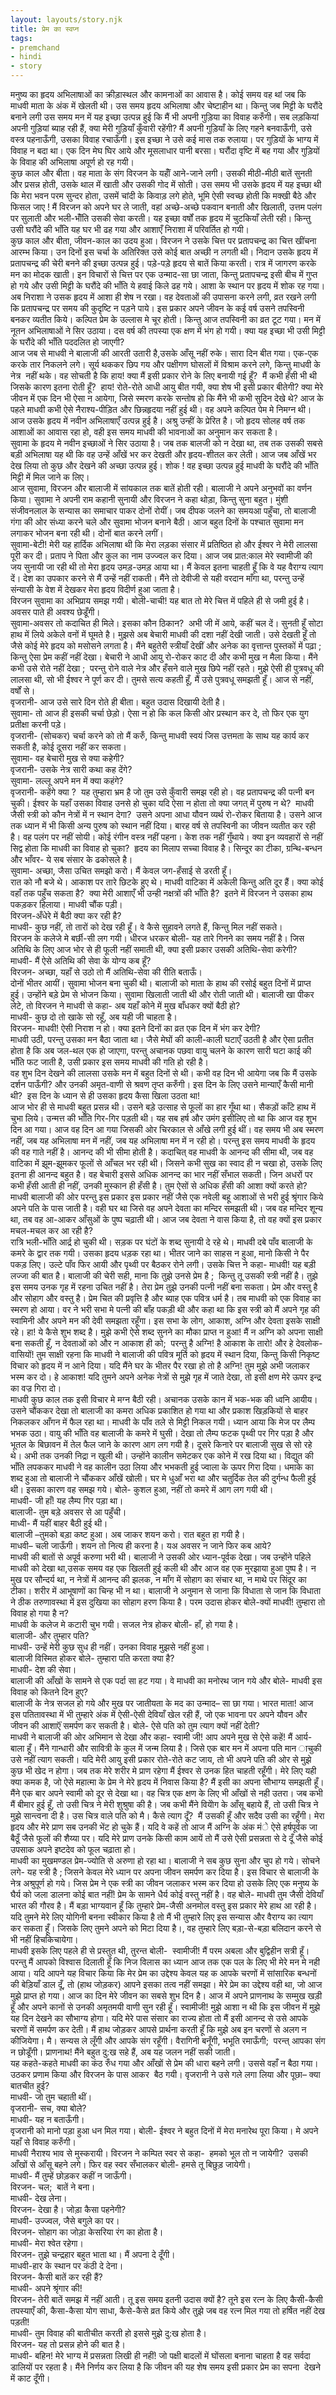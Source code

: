 ```yaml
---  
layout: layouts/story.njk  
title: प्रेम का स्वप्न  
tags:  
- premchand  
- hindi  
- story  
---  
```

    
मनुष्य का हृदय अभिलाषाओं का क्रीड़ास्थल और कामनाओं का आवास है। कोई समय वह थां जब कि माधवी माता के अंक में खेलती थी। उस समय हृदय अभिलाषा और चेष्टाहीन था। किन्तु जब मिट्टी के घरौंदे बनाने लगी उस समय मन में यह इच्छा उत्पन्न हुई कि मैं भी अपनी गुड़िया का विवाह करुँगी। सब लड़कियां अपनी गुड़ियां ब्याह रही हैं, क्या मेरी गुड़ियाँ कुँवारी रहेंगी? मैं अपनी गुड़ियाँ के लिए गहने बनवाऊँगी, उसे वस्त्र पहनाऊँगी, उसका विवाह रचाऊँगी। इस इच्छा ने उसे कई मास तक रुलाया। पर गुड़ियों के भाग्य में विवाह न बदा था। एक दिन मेघ घिर आये और मूसलाधार पानी बरसा। घरौंदा वृष्टि में बह गया और गुड़ियों के विवाह की अभिलाषा अपूर्ण हो रह गयी।  
कुछ काल और बीता। वह माता के संग विरजन के यहॉँ आने-जाने लगी। उसकी मीठी-मीठी बातें सुनती और प्रसन्न होती, उसके थाल में खाती और उसकी गोद में सोती। उस समय भी उसके हृदय में यह इच्छा थी कि मेरा भवन परम सुन्दर होता, उसमें चांदी के किवाड़ लगे होते, भूमि ऐसी स्वच्छ होती कि मक्खी बैठे और फिसल जाए ! मैं विरजन को अपने घर ले जाती, वहां अच्छे-अच्छे पकवान बनाती और खिलाती, उत्तम पलंग पर सुलाती और भली-भॉँति उसकी सेवा करती। यह इच्छा वर्षों तक हृदय में चुटकियाँ लेती रही। किन्तु उसी घरौंदे की भाँति यह घर भी ढह गया और आशाएँ निराशा में परिवर्तित हो गयी।  
कुछ काल और बीता, जीवन-काल का उदय हुआ। विरजन ने उसके चित्त पर प्रतापचन्द्र का चित्त खींचना आरम्भ किया। उन दिनों इस चर्चा के अतिरिक्त उसे कोई बात अच्छी न लगती थी। निदान उसके हृदय में प्रतापचन्द्र की चेरी बनने की इच्छा उत्पन्न हुई। पड़े-पड़े हृदय से बातें किया करती। रात्र में जागरण करके मन का मोदक खाती। इन विचारों से चित्त पर एक उन्माद-सा छा जाता, किन्तु प्रतापचन्द्र इसी बीच में गुप्त हो गये और उसी मिट्टी के घरौंदे की भाँति ये हवाई किले ढह गये। आशा के स्थान पर हृदय में शोक रह गया।  
अब निराशा ने उसक हृदय में आशा ही शेष न रखा। वह देवताओं की उपासना करने लगी, व्रत रखने लगी कि प्रतापचन्द्र पर समय की कुदृष्टि न पड़ने पाये। इस प्रकार अपने जीवन के कई वर्ष उसने तपस्विनी बनकर व्यतीत किये। कल्पित प्रेम के उल्लास मे चूर होती। किन्तु आज तपस्विनी का व्रत टूट गया। मन में नूतन अभिलाषाओं ने सिर उठाया। दस वर्ष की तपस्या एक क्षण में भंग हो गयी। क्या यह इच्छा भी उसी मिट्टी के घरौंदे की भाँति पददलित हो जाएगी?  
आज जब से माधवी ने बालाजी की आरती उतारी है,उसके आँसू नहीं रुके। सारा दिन बीत गया। एक-एक करके तार निकलने लगे। सूर्य थककर छिप गय और पक्षीगण घोसलों में विश्राम करने लगे, किन्तु माधवी के नेत्र  नहीं थके। वह सोचती है कि हाय! क्या मैं इसी प्रकार रोने के लिए बनायी गई हूँ?  मैं कभी हँसी भी थी जिसके कारण इतना रोती हूँ?  हाय! रोते-रोते आधी आयु बीत गयी, क्या शेष भी इसी प्रकार बीतेगी? क्या मेरे जीवन में एक दिन भी ऐसा न आयेगा, जिसे स्मरण करके सन्तोष हो कि मैंने भी कभी सुदिन देखे थे? आज के पहले माधवी कभी ऐसे नैराश्य-पीड़ित और छिन्नहृदया नहीं हुई थी। वह अपने कल्पित पेम मे निमग्न थी। आज उसके हृदय में नवीन अभिलाषाएँ उत्पन्न हुई है। अश्रु उन्हीं के प्रेरित है। जो हृदय सोलह वर्ष तक आशाओं का आवास रहा हो, वही इस समय माधवी की भावनाओं का अनुमान कर सकता है।  
सुवामा के हृदय मे नवीन इच्छाओं ने सिर उठाया है। जब तक बालजी को न देखा था, तब तक उसकी सबसे बड़ी अभिलाषा यह थी कि वह उन्हें आँखें भर कर देखती और हृदय-शीतल कर लेती। आज जब आँखें भर देख लिया तो कुछ और देखने की अच्छा उत्पन्न हुई। शोक ! वह इच्छा उत्पन्न हुई माधवी के घरौंदे की भाँति मिट्टी में मिल जाने क लिए।  
आज सुवामा, विरजन और बालाजी में सांयकाल तक बातें होती रही। बालाजी ने अपने अनुभवों का वर्णन किया। सुवामा ने अपनी राम कहानी सुनायी और विरजन ने कहा थोड़ा, किन्तु सुना बहुत। मुंशी संजीवनलाल के सन्यास का समाचार पाकर दोनों रोयीं। जब दीपक जलने का समयआ पहुँचा, तो बालाजी गंगा की ओर संध्या करने चले और सुवामा भोजन बनाने बैठी। आज बहुत दिनों के पश्चात सुवामा मन लगाकर भोजन बना रही थी। दोनों बात करने लगीं।  
सुवामा-बेटी! मेरी यह हार्दिक अभिलाषा थी कि मेरा लड़का संसार में प्रतिष्ठित हो और ईश्वर ने मेरी लालसा पूरी कर दी। प्रताप ने पिता और कुल का नाम उज्ज्वल कर दिया। आज जब प्रात:काल मेरे स्वामीजी की जय सुनायी जा रही थी तो मेरा हृदय उमड़-उमड़ आया था। मैं केवल इतना चाहती हूँ कि वे यह वैराग्य त्याग दें। देश का उपकार करने से मैं उन्हें नहीं राकती। मैंने तो देवीजी से यही वरदान माँगा था, परन्तु उन्हें संन्यासी के वेश में देखकर मेरा हृदय विदीर्ण हुआ जाता है।  
विरजन सुवामा का अभिप्राय समझ गयी। बोली-चाची! यह बात तो मेरे चित्त में पहिले ही से जमी हुई है। अवसर पाते ही अवश्य छेडूँगी।  
सुवामा-अवसर तो कदाचित ही मिले। इसका कौन ठिकान?  अभी जी में आये, कहीं चल दें। सुनती हूँ सोटा हाथ में लिये अकेले वनों में घूमते है। मुझसे अब बेचारी माधवी की दशा नहीं देखी जाती। उसे देखती हूँ तो जैसे कोई मेरे हृदय को मसोसने लगता है। मैंने बहुतेरी स्त्रीयाँ देखीं और अनेक का वृत्तान्त पुस्तकों में पढ़ा ; किन्तु ऐसा प्रेम कहीं नहीं देखा। बेचारी ने आधी आयु रो-रोकर काट दी और कभी मुख न मैला किया। मैंने कभी उसे रोते नहीं देखा ;  परन्तु रोने वाले नेत्र और हँसने वाले मुख छिपे नहीं रहते। मुझे ऐसी ही पुत्रवधू की लालसा थी, सो भी ईश्वर ने पूर्ण कर दी। तुमसे सत्य कहती हूँ, मैं उसे पुत्रवधू समझती हूँ। आज से नहीं, वर्षों से।  
वृजरानी- आज उसे सारे दिन रोते ही बीता। बहुत उदास दिखायी देती है।  
सुवामा- तो आज ही इसकी चर्चा छेड़ो। ऐसा न हो कि कल किसी ओर प्रस्थान कर दे, तो फिर एक युग प्रतीक्षा करनी पड़े।  
वृजरानी- (सोचकर) चर्चा करने को तो मैं करुँ, किन्तु माधवी स्वयं जिस उत्तमता के साथ यह कार्य कर सकती है, कोई दूसरा नहीं कर सकता।  
सुवामा- वह बेचारी मुख से क्या कहेगी?  
वृजरानी- उसके नेत्र सारी कथा कह देंगे?  
सुवामा- लल्लू अपने मन में क्या कहंगे?  
वृजरानी- कहेंगे क्या ?  यह तुम्हारा भ्रम है जो तुम उसे कुँवारी समझ रही हो। वह प्रतापचन्द्र की पत्नी बन चुकी। ईश्वर के यहाँ उसका विवाह उनसे हो चुका यदि ऐसा न होता तो क्या जगत् में पुरुष न थे?  माधवी जैसी स्त्री को कौन नेत्रों में न स्थान देगा?  उसने अपना आधा यौवन व्यर्थ रो-रोकर बिताया है। उसने आज तक ध्यान में भी किसी अन्य पुरुष को स्थान नहीं दिया। बारह वर्ष से तपस्विनी का जीवन व्यतीत कर रही है। वह पलंग पर नहीं सोयी। कोई रंगीन वस्त्र नहीं पहना। केश तक नहीं गुँथाये। क्या इन व्यवहारों से नहीं सिद्व होता कि माधवी का विवाह हो चुका?  हृदय का मिलाप सच्चा विवाह है। सिन्दूर का टीका, ग्रन्थि-बन्धन और भाँवर- ये सब संसार के ढकोसले है।  
सुवामा- अच्छा, जैसा उचित समझो करो। मैं केवल जग-हँसाई से डरती हूँ।  
रात को नौ बजे थे। आकाश पर तारे छिटके हुए थे। माधवी वाटिका में अकेली किन्तु अति दूर हैं। क्या कोई वहाँ तक पहुँच सकता है?  क्या मेरी आशाएँ भी उन्ही नक्षत्रों की भाँति है?  इतने में विरजन ने उसका हाथ पकड़कर हिलाया। माधवी चौंक पड़ी।  
विरजन-अँधेरे में बैठी क्या कर रही है?  
माधवी- कुछ नहीं, तो तारों को देख रही हूँ। वे कैसे सुहावने लगते हैं, किन्तु मिल नहीं सकते।  
विरजन के कलेजे मे बर्छी-सी लग गयी। धीरज धरकर बोली- यह तारे गिनने का समय नहीं है। जिस अतिथि के लिए आज भोर से ही फूली नहीं समाती थी, क्या इसी प्रकार उसकी अतिथि-सेवा करेगी?  
माधवी- मैं ऐसे अतिथि की सेवा के योग्य कब हूँ?  
विरजन- अच्छा, यहाँ से उठो तो मैं अतिथि-सेवा की रीति बताऊँ।  
दोनों भीतर आयीं। सुवामा भोजन बना चुकी थी। बालाजी को माता के हाथ की रसोई बहुत दिनों में प्राप्त हुई। उन्होंने बड़े प्रेम से भोजन किया। सुवामा खिलाती जाती थी और रोती जाती थी। बालाजी खा पीकर लेटे, तो विरजन ने माधवी से कहा- अब यहाँ कोने में मुख बाँधकर क्यों बैठी हो?  
माधवी- कुछ दो तो खाके सो रहूँ, अब यही जी चाहता है।  
विरजन- माधवी! ऐसी निराश न हो। क्या इतने दिनों का व्रत एक दिन में भंग कर देगी?  
माधवी उठी, परन्तु उसका मन बैठा जाता था। जैसे मेघों की काली-काली घटाएँ उठती है और ऐसा प्रतीत होता है कि अब जल-थल एक हो जाएगा, परन्तु अचानक पछवा वायु चलने के कारण सारी घटा काई की भाँति फट जाती है, उसी प्रकार इस समय माधवी की गति हो रही है।  
वह शुभ दिन देखने की लालसा उसके मन में बहुत दिनों से थी। कभी वह दिन भी आयेगा जब कि मैं उसके दर्शन पाऊँगी? और उनकी अमृत-वाणी से श्रवण तृप्त करुँगी। इस दिन के लिए उसने मान्याएँ कैसी मानी थी?  इस दिन के ध्यान से ही उसका हृदय कैसा खिला उठता था!  
आज भोर ही से माधवी बहुत प्रसन्न थी। उसने बड़े उत्साह से फूलों का हार गूँथा था। सैकड़ों काँटे हाथ में चुभा लिये। उन्मत्त की भाँति गिर-गिर पड़ती थी। यह सब हर्ष और उमंग इसीलिए तो था कि आज वह शुभ दिन आ गया। आज वह दिन आ गया जिसकी ओर चिरकाल से आँखे लगी हुई थीं। वह समय भी अब स्मरण नहीं, जब यह अभिलाषा मन में नहीं, जब यह अभिलाषा मन में न रही हो। परन्तु इस समय माधवी के हृदय की वह गाते नहीं है। आनन्द की भी सीमा होती है। कदाचित् वह माधवी के आनन्द की सीमा थी, जब वह वाटिका में झूम-झूमकर फूलों से आँचल भर रही थी। जिसने कभी सुख का स्वाद ही न चखा हो, उसके लिए इतना ही आनन्द बहुत है। वह बेचारी इससे अधिक आनन्द का भार नहीं सँभाल सकती। जिन अधरों पर कभी हँसी आती ही नहीं, उनकी मुस्कान ही हँसी है। तुम ऐसों से अधिक हँसी की आशा क्यों करते हो? माधवी बालाजी की ओर परन्तु इस प्रकार इस प्रकार नहीं जैसे एक नवेली बहू आशाओं से भरी हुई श्रृंगार किये अपने पति के पास जाती है। वही घर था जिसे वह अपने देवता का मन्दिर समझती थी। जब वह मन्दिर शून्य था, तब वह आ-आकर आँसुओं के पुष्प चढ़ाती थी। आज जब देवता ने वास किया है, तो वह क्यों इस प्रकार मचल-मचल कर आ रही है?  
रात्रि भली-भाँति आर्द्र हो चुकी थी। सड़क पर घंटों के शब्द सुनायी दे रहे थे। माधवी दबे पाँव बालाजी के कमरे के द्वार तक गयी। उसका हृदय धड़क रहा था। भीतर जाने का साहस न हुआ, मानो किसी ने पैर पकड़ लिए। उल्टे पाँव फिर आयी और पृथ्वी पर बैठकर रोने लगी। उसके चित्त ने कहा- माधवी! यह बड़ी लज्जा की बात है। बालाजी की चेरी सही, माना कि तुझे उनसे प्रेम है ;  किन्तु तू उसकी स्त्री नहीं है। तुझे इस समय उनक गृह में रहना उचित नहीं है। तेरा प्रेम तुझे उनकी पत्नी नहीं बना सकता। प्रेम और वस्तु है और सोहाग और वस्तु है। प्रेम चित की प्रवृत्ति है और ब्याह एक पवित्र धर्म है। तब माधवी को एक विवाह का स्मरण हो आया। वर ने भरी सभा मे पत्नी की बाँह पकड़ी थी और कहा था कि इस स्त्री को मैं अपने गृह की स्वामिनी और अपने मन की देवी समझता रहूँगा। इस सभा के लोग, आकाश, अग्नि और देवता इसके साक्षी रहे। हा! ये कैसे शुभ शब्द है। मुझे कभी ऐसे शब्द सुनने का मौका प्राप्त न हुआ! मैं न अग्नि को अपना साक्षी बना सकती हूँ, न देवताओं को और न आकाश ही को;  परन्तु है अग्नि! है आकाश के तारो! और हे देवलोक-वासियों! तुम साक्षी रहना कि माधवी ने बालाजी की पवित्र मूर्ति को हृदय में स्थान दिया, किन्तु किसी निकृष्ट विचार को हृदय में न आने दिया। यदि मैंने घर के भीतर पैर रखा हो तो है अग्नि! तुम मुझे अभी जलाकर भस्म कर दो। हे आकाश! यदि तुमने अपने अनेक नेत्रों से मुझे गृह में जाते देखा, तो इसी क्षण मेरे ऊपर इन्द्र का वज्र गिरा दो।  
माधवी कुछ काल तक इसी विचार मे मग्न बैठी रही। अचानक उसके कान में भक-भक की ध्वनि आयीय। उसने चौंककर देखा तो बालाजी का कमरा अधिक प्रकाशित हो गया था और प्रकाश खिड़कियों से बाहर निकलकर आँगन में फैल रहा था। माधवी के पाँव तले से मिट्टी निकल गयी। ध्यान आया कि मेज पर लैम्प भभक उठा। वायु की भाँति वह बालाजी के कमरे में घुसी। देखा तो लैम्प फटक पृथ्वी पर गिर पड़ा है और भूतल के बिछावन में तेल फैल जाने के कारण आग लग गयी है। दूसरे किनारे पर बालाजी सुख से सो रहे थे। अभी तक उनकी निद्रा न खुली थी। उन्होंने कालीन समेटकर एक कोने में रख दिया था। विद्युत की भाँति लपककर माधवी ने वह कालीन उठा लिया और भभकती हुई ज्वाला के ऊपर गिरा दिया। धमाके का शब्द हुआ तो बालाजी ने चौंककर आँखें खोली। घर मे धुआँ भरा था और चतुर्दिक तेल की दुर्गन्ध फैली हुई थी। इसका कारण वह समझ गये। बोले- कुशल हुआ, नहीं तो कमरे में आग लग गयी थी।  
माधवी- जी हाँ! यह लैम्प गिर पड़ा था।  
बालाजी- तुम बड़े अवसर से आ पहुँची।  
माध्वी- मैं यहीं बाहर बैठी हुई थी।  
बालाजी –तुमको बड़ा कष्ट हुआ। अब जाकर शयन करो। रात बहुत हा गयी है।  
माधवी– चली जाऊँगी। शयन तो नित्य ही करना है। यअ अवसर न जाने फिर कब आये?  
माधवी की बातों से अपूर्व करुणा भरी थी। बालाजी ने उसकी ओर ध्यान-पूर्वक देखा। जब उन्होंने पहिले माधवी को देखा था,उसक समय वह एक खिलती हुई कली थी और आज वह एक मुरझाया हुआ पुष्प है। न मुख पर सौन्दर्य था, न नेत्रों में आनन्द की झलक, न माँग में सोहाग का संचार था, न माथे पर सिंदूर का टीका। शरीर में आभूषाणों का चिन्ह भी न था। बालाजी ने अनुमान से जाना कि विधाता से जान कि विधाता ने ठीक तरुणावस्था में इस दुखिया का सोहाग हरण किया है। परम उदास होकर बोले-क्यों माधवी! तुम्हारा तो विवाह हो गया है न?  
माधवी के कलेज मे कटारी चुभ गयी। सजल नेत्र होकर बोली- हाँ, हो गया है।  
बालाजी- और तुम्हार पति?  
माधवी- उन्हें मेरी कुछ सुध ही नहीं। उनका विवाह मुझसे नहीं हुआ।  
बालाजी विस्मित होकर बोले- तुम्हारा पति करता क्या है?  
माधवी- देश की सेवा।  
बालाजी की आँखों के सामने से एक पर्दा सा हट गया। वे माधवी का मनोरथ जान गये और बोले- माधवी इस विवाह को कितने दिन हुए?  
बालाजी के नेत्र सजल हो गये और मुख पर जातीयता के मद का उन्माद– सा छा गया। भारत माता! आज इस पतितावस्था में भी तुम्हारे अंक में ऐसी-ऐसी देवियाँ खेल रही हैं, जो एक भावना पर अपने यौवन और जीवन की आशाऍं समर्पण कर सकती है। बोले- ऐसे पति को तुम त्याग क्यों नहीं देती?  
माधवी ने बालाजी की ओर अभिमान से देखा और कहा- स्वामी जी! आप अपने मुख से ऐसे कहें! मैं आर्य-बाला हूँ। मैंने गान्धारी और सावित्री के कुल में जन्म लिया है। जिसे एक बार मन में अपना पति मान ाचुकी उसे नहीं त्याग सकती। यदि मेरी आयु इसी प्रकार रोते-रोते कट जाय, तो भी अपने पति की ओर से मुझे कुछ भी खेद न होगा। जब तक मेरे शरीर मे प्राण रहेगा मैं ईश्वर से उनक हित चाहती रहूँगी। मेरे लिए यही क्या कमक है, जो ऐसे महात्मा के प्रेम ने मेरे हृदय में निवास किया है? मैं इसी का अपना सौभाग्य समझती हूँ। मैंने एक बार अपने स्वामी को दूर से देखा था। वह चित्र एक क्षण के लिए भी आँखों से नही उतरा। जब कभी मैं बीमार हुई हूँ, तो उसी चित्र ने मेरी शुश्रुषा की है। जब कभी मैंने वियोेग के आँसू बहाये हैं, तो उसी चित्र ने मुझे सान्त्वना दी है। उस चित्र वाले पति को मै। कैसे त्याग दूँ?  मैं उसकी हूँ और सदैव उसी का रहूँगी। मेरा हृदय और मेरे प्राण सब उनकी भेंट हो चुके हैं। यदि वे कहें तो आज मैं अग्नि के अंक मंे ऐसे हर्षपूर्वक जा बैठूँ जैसे फूलों की शैय्या पर। यदि मेरे प्राण उनके किसी काम आयें तो मैं उसे ऐसी प्रसन्नता से दे दूँ जैसे कोई उपसाक अपने इष्टदेव को फूल चढ़ाता हो।  
माधवी का मुखमण्डल प्रेम-ज्योति से अरुणा हो रहा था। बालाजी ने सब कुछ सुना और चुप हो गये। सोचने लगे- यह स्त्री है ; जिसने केवल मेरे ध्यान पर अपना जीवन समर्पण कर दिया है। इस विचार से बालाजी के नेत्र अश्रुपूर्ण हो गये। जिस प्रेम ने एक स्त्री का जीवन जलाकर भस्म कर दिया हो उसके लिए एक मनुष्य के घैर्य को जला डालना कोई बात नहीं! प्रेम के सामने धैर्य कोई वस्तु नहीं है। वह बोले- माधवी तुम जैसी देवियाँ भारत की गौरव है। मैं बड़ा भाग्यवान हूँ कि तुम्हारे प्रेम-जैसी अनमोल वस्तु इस प्रकार मेरे हाथ आ रही है। यदि तुमने मेरे लिए योगिनी बनना स्वीकार किया है तो मैं भी तुम्हारे लिए इस सन्यास और वैराग्य का त्याग कर सकता हूँ। जिसके लिए तुमने अपने को मिटा दिया है।, वह तुम्हारे लिए बड़ा-से-बड़ा बलिदान करने से भी नहीं हिचकिचायेगा।  
माधवी इसके लिए पहले ही से प्रस्तुत थी, तुरन्त बोली-  स्वामीजी! मैं परम अबला और बुद्विहीन सत्री हूँ। परन्तु मैं आपको विश्वास दिलाती हूँ कि निज विलास का ध्यान आज तक एक पल के लिए भी मेरे मन मे नही आया। यदि आपने यह विचार किया कि मेर प्रेम का उद्देश्य केवल यह क आपके चरणों में सांसारिक बन्धनों की बेड़ियाँ डाल दूँ, तो (हाथ जोड़कर) आपने इसका तत्व नहीं समझा। मेरे प्रेम का उद्देश्य वही था, जो आज मुझे प्राप्त हो गया। आज का दिन मेरे जीवन का सबसे शुभ दिन है। आज में अपने प्राणनाथ के सम्मुख खड़ी हूँ और अपने कानों से उनकी अमृतमयी वाणी सुन रही हूँ। स्वामीजी! मुझे आशा न थी कि इस जीवन में मुझे यह दिन देखने का सौभाग्य होगा। यदि मेरे पास संसार का राज्य होता तो मैं इसी आनन्द से उसे आपके चरणों में समर्पण कर देती। मैं हाथ जोड़कर आपसे प्रार्थना करती हूँ कि मुझे अब इन चरणों से अलग न कीजियेगा। मै। सन्यस ले लूँगी और आपके संग रहूँगी। वैरागिनी बनूँगी, भभूति रमाऊँगी;  परन्त् आपका संग न छोडूँगी। प्राणनाथ! मैंने बहुत दु:ख सहे हैं, अब यह जलन नहीं सकी जाती।  
यह कहते-कहते माधवी का कंठ रुँध गया और आँखों से प्रेम की धारा बहने लगी। उससे वहाँ न बैठा गया। उठकर प्रणाम किया और विरजन के पास आकर  बैठ गयी। वृजरानी ने उसे गले लगा लिया और पूछा– क्या बातचीत हुई?  
माधवी- जो तुम चहाती थीं।  
वृजरानी- सच, क्या बोले?  
माधवी- यह न बताऊँगी।  
वृजरानी को मानो पड़ा हुआ धन मिल गया। बोली- ईश्वर ने बहुत दिनों में मेरा मनारेथ पूरा किया। मे अपने यहाँ से विवाह करुँगी।  
माधवी नैराश्य भाव से मुस्करायी। विरजन ने कम्पित स्वर से कहा-  हमको भूल तो न जायेगी?  उसकी आँखों से आँसू बहने लगे। फिर वह स्वर सँभालकर बोली- हमसे तू बिछुड़ जायेगी।  
माधवी- मैं तुम्हें छोड़कर कहीं न जाऊँगी।  
विरजन- चल;  बातें ने बना।  
माधवी- देख लेना।  
विरजन- देखा है। जोड़ा कैसा पहनेगी?  
माधवी- उज्ज्वल, जैसे बगुले का पर।  
विरजन- सोहाग का जोड़ा केसरिया रंग का होता है।  
माधवी- मेरा श्वेत रहेगा।  
विरजन- तुझे चन्द्रहार बहुत भाता था। मैं अपना दे दूँगी।  
माधवी-हार के स्थान पर कंठी दे देना।  
विरजन- कैसी बातें कर रही हैं?  
माधवी- अपने श्रृंगार की!  
विरजन- तेरी बातें समझ में नहीं आती। तू इस समय इतनी उदास क्यों है? तूने इस रत्न के लिए कैसी-कैसी तपस्याएँ की, कैसा-कैसा योग साधा, कैसे-कैसे व्रत किये और तुझे जब वह रत्न मिल गया तो हर्षित नहीं देख पड़ती!  
माधवी- तुम विवाह की बातीचीत करती हो इससे मुझे दु:ख होता है।  
विरजन- यह तो प्रसन्न होने की बात है।  
माधवी- बहिन! मेरे भाग्य में प्रसन्नता लिखी ही नहीं! जो पक्षी बादलों में घोंसला बनाना चाहता है वह सर्वदा डालियों पर रहता है। मैंने निर्णय कर लिया है कि जीवन की यह शेष समय इसी प्रकार प्रेम का सपना  देखने में काट दूँगी।  


    